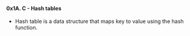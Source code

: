 #### 0x1A. C - Hash tables

* Hash table is a data structure that maps key to value using the hash function.
